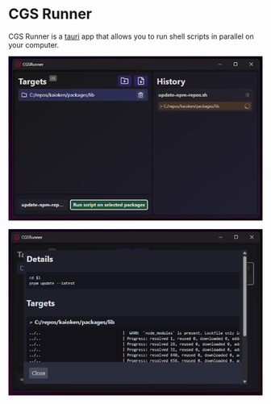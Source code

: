 # CGS Runner

CGS Runner is a [tauri](https://tauri.app) app that allows you to run shell scripts in parallel on your computer.

![Select multiple targets an a script to run against each](https://github.com/lankymoose/CGSRunner/raw/main/assets/app-running.png)

![Get real-time stdout from each target from a running job, in parallel](https://github.com/lankymoose/CGSRunner/raw/main/assets/app-job-output.png)
